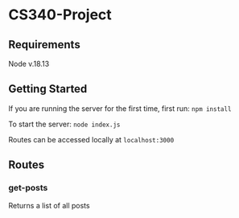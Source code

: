 # CS340-Project

## Requirements
Node v.18.13

## Getting Started
If you are running the server for the first time, first run:
`npm install`

To start the server:
`node index.js`

Routes can be accessed locally at `localhost:3000`

## Routes

### get-posts
Returns a list of all posts
